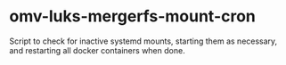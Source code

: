 # omv-luks-mergerfs-mount-cron
Script to check for inactive systemd mounts, starting them as necessary, and restarting all docker containers when done.

